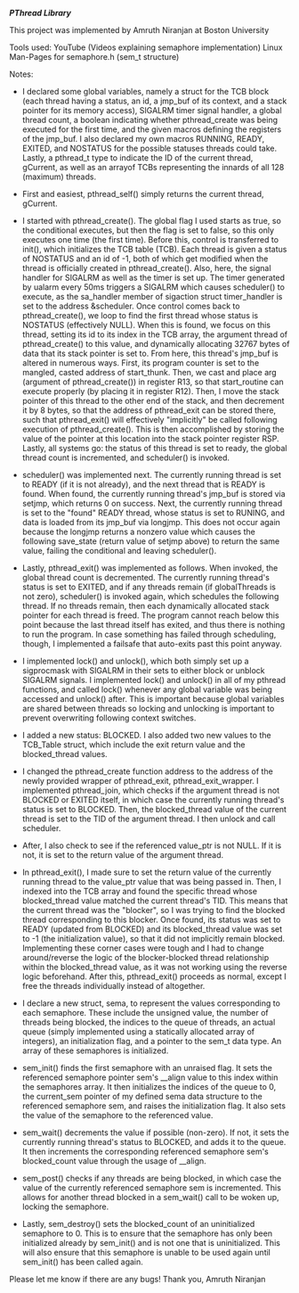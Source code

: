 ***PThread Library***

This project was implemented by Amruth Niranjan at Boston University

Tools used:
YouTube (Videos explaining semaphore implementation)
Linux Man-Pages for semaphore.h (sem_t structure)

Notes:

- I declared some global variables, namely a struct for the TCB block (each thread having a status, an id, a jmp_buf of its context, and a stack pointer for its memory access), SIGALRM timer signal handler, a global thread count, a boolean indicating whether pthread_create was being executed for the first time, and the given macros defining the registers of the jmp_buf. I also declared my own macros RUNNING, READY, EXITED, and NOSTATUS for the possible statuses threads could take. Lastly, a pthread_t type to indicate the ID of the current thread, gCurrent, as well as an arrayof TCBs representing the innards of all 128 (maximum) threads.

- First and easiest, pthread_self() simply returns the current thread, gCurrent.

- I started with pthread_create(). The global flag I used starts as true, so the conditional executes, but then the flag is set to false, so this only executes one time (the first time). Before this, control is transferred to init(), which initializes the TCB table (TCB). Each thread is given a status of NOSTATUS and an id of -1, both of which get modified when the thread is officially created in pthread_create(). Also, here, the signal handler for SIGALRM as well as the timer is set up. The timer generated by ualarm every 50ms triggers a SIGALRM which causes scheduler() to execute, as the sa_handler member of sigaction struct timer_handler is set to the address &scheduler. Once control comes back to pthread_create(), we loop to find the first thread whose status is NOSTATUS (effectively NULL). When this is found, we focus on this thread, setting its id to its index in the TCB array, the argument thread of pthread_create() to this value, and dynamically allocating 32767 bytes of data that its stack pointer is set to. From here, this thread's jmp_buf is altered in numerous ways. First, its program counter is set to the mangled, casted address of start_thunk. Then, we cast and place arg (argument of pthread_create()) in register R13, so that start_routine can execute properly (by placing it in register R12). Then, I move the stack pointer of this thread to the other end of the stack, and then decrement it by 8 bytes, so that the address of pthread_exit can be stored there, such that pthread_exit() will effectively "implicitly" be called following execution of pthread_create(). This is then accomplished by storing the value of the pointer at this location into the stack pointer register RSP. Lastly, all systems go: the status of this thread is set to ready, the global thread count is incremented, and scheduler() is invoked.

- scheduler() was implemented next. The currently running thread is set to READY (if it is not already), and the next thread that is READY is found. When found, the currently running thread's jmp_buf is stored via setjmp, which returns 0 on success. Next, the currently running thread is set to the "found" READY thread, whose status is set to RUNING, and data is loaded from its jmp_buf via longjmp. This does not occur again because the longjmp returns a nonzero value which causes the following save_state (return value of setjmp above) to return the same value, failing the conditional and leaving scheduler().

- Lastly, pthread_exit() was implemented as follows. When invoked, the global thread count is decremented. The currently running thread's status is set to EXITED, and if any threads remain (if globalThreads is not zero), scheduler() is invoked again, which schedules the following thread. If no threads remain, then each dynamically allocated stack pointer for each thread is freed. The program cannot reach below this point because the last thread itself has exited, and thus there is nothing to run the program. In case something has failed through scheduling, though, I implemented a failsafe that auto-exits past this point anyway.

- I implemented lock() and unlock(), which both simply set up a sigprocmask with SIGALRM in their sets to either block or unblock SIGALRM signals. I implemented lock() and unlock() in all of my pthread functions, and called lock() whenever any global variable was being accessed and unlock() after. This is important because global variables are shared between threads so locking and unlocking is important to prevent overwriting following context switches.

- I added a new status: BLOCKED. I also added two new values to the TCB_Table struct, which include the exit return value and the blocked_thread values.

- I changed the pthread_create function address to the address of the newly provided wrapper of pthread_exit, pthread_exit_wrapper. I implemented pthread_join, which checks if the argument thread is not BLOCKED or EXITED itself, in which case the currently running thread's status is set to BLOCKED. Then, the blocked_thread value of the current thread is set to the TID of the argument thread. I then unlock and call scheduler.

- After, I also check to see if the referenced value_ptr is not NULL. If it is not, it is set to the return value of the argument thread.

- In pthread_exit(), I made sure to set the return value of the currently running thread to the value_ptr value that was being passed in. Then, I indexed into the TCB array and found the specific thread whose blocked_thread value matched the current thread's TID. This means that the current thread was the "blocker", so I was trying to find the blocked thread corresponding to this blocker. Once found, its status was set to READY (updated from BLOCKED) and its blocked_thread value was set to -1 (the initialization value), so that it did not implicitly remain blocked. Implementing these corner cases were tough and I had to change around/reverse the logic of the blocker-blocked thread relationship within the blocked_thread value, as it was not working using the reverse logic beforehand. After this, pthread_exit() proceeds as normal, except I free the threads individually instead of altogether.

- I declare a new struct, sema, to represent the values corresponding to each semaphore. These include the unsigned value, the number of threads being blocked, the indices to the queue of threads, an actual queue (simply implemented using a statically allocated array of integers), an initialization flag, and a pointer to the sem_t data type. An array of these semaphores is initialized.

- sem_init() finds the first semaphore with an unraised flag. It sets the referenced semaphore pointer sem's __align value to this index within the semaphores array. It then initializes the indices of the queue to 0, the current_sem pointer of my defined sema data structure to the referenced semaphore sem, and raises the initialization flag. It also sets the value of the semaphore to the referenced value.

- sem_wait() decrements the value if possible (non-zero). If not, it sets the currently running thread's status to BLOCKED, and adds it to the queue. It then increments the corresponding referenced semaphore sem's blocked_count value through the usage of __align.

- sem_post() checks if any threads are being blocked, in which case the value of the currently referenced semaphore sem is incremented. This allows for another thread blocked in a sem_wait() call to be woken up, locking the semaphore.

- Lastly, sem_destroy() sets the blocked_count of an uninitialized semaphore to 0. This is to ensure that the semaphore has only been initialized already by sem_init() and is not one that is uninitialized. This will also ensure that this semaphore is unable to be used again until sem_init() has been called again.

Please let me know if there are any bugs!
Thank you,
Amruth Niranjan
